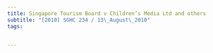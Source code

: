 ```yaml
---
title: Singapore Tourism Board v Children’s Media Ltd and others 
subtitle: "[2010] SGHC 234 / 13\_August\_2010"
tags:


---
```


